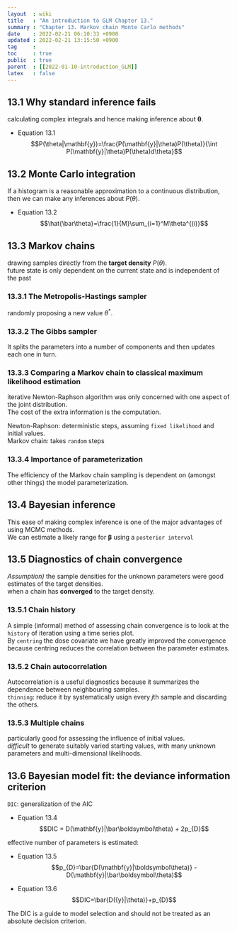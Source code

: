 ```yaml
---
layout  : wiki
title   : "An introduction to GLM Chapter 13."
summary : "Chapter 13. Markov chain Monte Carlo methods"
date    : 2022-02-21 06:10:33 +0900
updated : 2022-02-21 13:15:50 +0900
tag     : 
toc     : true
public  : true
parent  : [[2022-01-10-introduction_GLM]]
latex   : false
---
```


## 13.1 Why standard inference fails

calculating complex integrals and hence making inference about $\boldsymbol\theta$.

* Equation 13.1
$$P(\theta|\mathbf{y})=\frac{P(\mathbf{y}|\theta)P(\theta)}{\int P(\mathbf{y}|\theta)P(\theta)d\theta}$$

## 13.2 Monte Carlo integration

If a histogram is a reasonable approximation to a continuous distribution, then we can make any inferences about $P(\theta)$.  

* Equation 13.2
$$\hat{\bar\theta}=\frac{1}{M}\sum_{i=1}^M\theta^{(i)}$$

## 13.3 Markov chains

drawing samples directly from the **target density** $P(\theta)$.  
future state is only dependent on the current state and is independent of the past  

### 13.3.1 The Metropolis-Hastings sampler

randomly proposing a new value $\theta^*$.

### 13.3.2 The Gibbs sampler

It splits the parameters into a number of components and then updates each one in turn.  

### 13.3.3 Comparing a Markov chain to classical maximum likelihood estimation

iterative Newton-Raphson algorithm was only concerned with one aspect of the joint distribution.  
The cost of the extra information is the computation.  

Newton-Raphson: deterministic steps, assuming `fixed likelihood` and initial values.  
Markov chain: takes `random` steps

### 13.3.4 Importance of parameterization

The efficiency of the Markov chain sampling is dependent on (amongst other things) the model parameterization.

## 13.4 Bayesian inference

This ease of making complex inference is one of the major advantages of using MCMC methods.  
We can estimate a likely range for $\boldsymbol\beta$ using a `posterior interval`

## 13.5 Diagnostics of chain convergence

*Assumption)* the sample densities for the unknown parameters were good estimates of the target densities.  
when a chain has **converged** to the target density.

### 13.5.1 Chain history

A simple (informal) method of assessing chain convergence is to look at the `history` of iteration using a time series plot.  
By `centring` the dose covariate we have greatly improved the convergence because centring reduces the correlation between the parameter estimates.  

### 13.5.2 Chain autocorrelation

Autocorrelation is a useful diagnostics because it summarizes the dependence between neighbouring samples.  
`thinning`: reduce it by systematically usign every $j$th sample and discarding the others.  

### 13.5.3 Multiple chains

particularly good for assessing the influence of initial values.  
*difficult* to generate suitably varied starting values, with many unknown parameters and multi-dimensional likelihoods.

## 13.6 Bayesian model fit: the deviance information criterion

`DIC`: generalization of the AIC  

* Equation 13.4
$$DIC = D(\mathbf{y}|\bar\boldsymbol\theta) + 2p_{D}$$

effective number of parameters is estimated:  

* Equation 13.5
$$p_{D}=\bar{D(\mathbf{y}|\boldsymbol\theta)} - D(\mathbf{y}|\bar\boldsymbol\theta)$$

* Equation 13.6
$$DIC=\bar{D({y}|\theta)}+p_{D}$$

The DIC is a guide to model selection and should not be treated as an absolute decision criterion.

